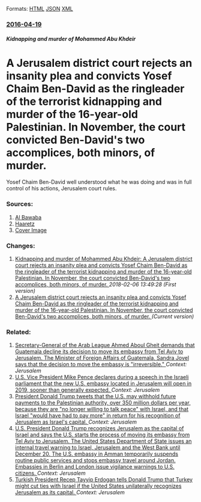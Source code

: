 
Formats: [HTML](/news/2016/04/19/a-jerusalem-district-court-rejects-an-insanity-plea-and-convicts-yosef-chaim-ben-david-as-the-ringleader-of-the-terrorist-kidnapping-and-mur.html)  [JSON](/news/2016/04/19/a-jerusalem-district-court-rejects-an-insanity-plea-and-convicts-yosef-chaim-ben-david-as-the-ringleader-of-the-terrorist-kidnapping-and-mur.json)  [XML](/news/2016/04/19/a-jerusalem-district-court-rejects-an-insanity-plea-and-convicts-yosef-chaim-ben-david-as-the-ringleader-of-the-terrorist-kidnapping-and-mur.xml)  

### [2016-04-19](/news/2016/04/19/index.md)

##### Kidnapping and murder of Mohammed Abu Khdeir
# A Jerusalem district court rejects an insanity plea and convicts Yosef Chaim Ben-David as the ringleader of the terrorist kidnapping and murder of the 16-year-old Palestinian. In November, the court convicted Ben-David's two accomplices, both minors, of murder. 

Yosef Chaim Ben-David well understood what he was doing and was in full control of his actions, Jerusalem court rules.


### Sources:

1. [Al Bawaba](http://www.albawaba.com/news/killer-teenager-abu-khdeir-convicted-murder-830778)
2. [Haaretz](http://www.haaretz.com/israel-news/1.715189)
2. [Cover Image](http://www.haaretz.com/polopoly_fs/1.715196.1461049101!/image/2603921942.jpg_gen/derivatives/headline_1200x630/2603921942.jpg)

### Changes:

1. [Kidnapping and murder of Mohammed Abu Khdeir: A Jerusalem district court rejects an insanity plea and convicts Yosef Chaim Ben-David as the ringleader of the terrorist kidnapping and murder of the 16-year-old Palestinian. In November, the court convicted Ben-David's two accomplices, both minors, of murder. ](/news/2016/04/19/kidnapping-and-murder-of-mohammed-abu-khdeir-a-jerusalem-district-court-rejects-an-insanity-plea-and-convicts-yosef-chaim-ben-david-as-the.md) _2018-02-06 13:49:28 (First version)_
1. [A Jerusalem district court rejects an insanity plea and convicts Yosef Chaim Ben-David as the ringleader of the terrorist kidnapping and murder of the 16-year-old Palestinian. In November, the court convicted Ben-David's two accomplices, both minors, of murder. ](/news/2016/04/19/a-jerusalem-district-court-rejects-an-insanity-plea-and-convicts-yosef-chaim-ben-david-as-the-ringleader-of-the-terrorist-kidnapping-and-mur.md) _(Current version)_

### Related:

1. [Secretary-General of the Arab League Ahmed Aboul Gheit demands that Guatemala decline its decision to move its embassy from Tel Aviv to Jerusalem. The Minister of Foreign Affairs of Guatemala, Sandra Jovel says that the decision to move the embassy is "irreversible." ](/news/2018/03/8/secretary-general-of-the-arab-league-ahmed-aboul-gheit-demands-that-guatemala-decline-its-decision-to-move-its-embassy-from-tel-aviv-to-jeru.md) _Context: Jerusalem_
2. [U.S. Vice President Mike Pence declares during a speech in the Israeli parliament that the new U.S. embassy located in Jerusalem will open in 2019, sooner than generally expected. ](/news/2018/01/22/u-s-vice-president-mike-pence-declares-during-a-speech-in-the-israeli-parliament-that-the-new-u-s-embassy-located-in-jerusalem-will-open-i.md) _Context: Jerusalem_
3. [President Donald Trump tweets that the U.S. may withhold future payments to the Palestinian authority, over 350 million dollars per year, because they are "no longer willing to talk peace" with Israel, and that Israel "would have had to pay more" in return for his recognition of Jerusalem as Israel's capital. ](/news/2018/01/2/president-donald-trump-tweets-that-the-u-s-may-withhold-future-payments-to-the-palestinian-authority-over-350-million-dollars-per-year-be.md) _Context: Jerusalem_
4. [U.S. President Donald Trump recognizes Jerusalem as the capital of Israel and says the U.S. starts the process of moving its embassy from Tel Aviv to Jerusalem. The United States Department of State issues an internal travel warning to Israel, Jerusalem and the West Bank until December 20. The U.S. embassy in Amman temporarily suspends routine public services and stops embassy travel around Jordan. Embassies in Berlin and London issue vigilance warnings to U.S. citizens. ](/news/2017/12/6/u-s-president-donald-trump-recognizes-jerusalem-as-the-capital-of-israel-and-says-the-u-s-starts-the-process-of-moving-its-embassy-from-te.md) _Context: Jerusalem_
5. [Turkish President Recep Tayyip Erdogan tells Donald Trump that Turkey might cut ties with Israel if the United States unilaterally recognizes Jerusalem as its capital. ](/news/2017/12/5/turkish-president-recep-tayyip-erdoaan-tells-donald-trump-that-turkey-might-cut-ties-with-israel-if-the-united-states-unilaterally-recogniz.md) _Context: Jerusalem_
